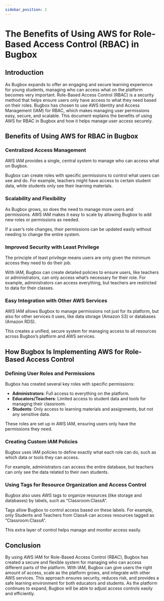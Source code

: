 ```yaml
---
sidebar_position: 2
---
```

# The Benefits of Using AWS for Role-Based Access Control (RBAC) in Bugbox

## Introduction

As Bugbox expands to offer an engaging and secure learning experience for young students, managing who can access what on the platform becomes very important. Role-Based Access Control (RBAC) is a security method that helps ensure users only have access to what they need based on their roles. Bugbox has chosen to use AWS Identity and Access Management (IAM) for RBAC, which makes managing user permissions easy, secure, and scalable. This document explains the benefits of using AWS for RBAC in Bugbox and how it helps manage user access securely.

## Benefits of Using AWS for RBAC in Bugbox

### Centralized Access Management

AWS IAM provides a single, central system to manage who can access what on Bugbox.

Bugbox can create roles with specific permissions to control what users can see and do. For example, teachers might have access to certain student data, while students only see their learning materials.

### Scalability and Flexibility

As Bugbox grows, so does the need to manage more users and permissions. AWS IAM makes it easy to scale by allowing Bugbox to add new roles or permissions as needed.

If a user’s role changes, their permissions can be updated easily without needing to change the entire system.

### Improved Security with Least Privilege

The principle of least privilege means users are only given the minimum access they need to do their job.

With IAM, Bugbox can create detailed policies to ensure users, like teachers or administrators, can only access what’s necessary for their role. For example, administrators can access everything, but teachers are restricted to data for their classes.

### Easy Integration with Other AWS Services

AWS IAM allows Bugbox to manage permissions not just for its platform, but also for other services it uses, like data storage (Amazon S3) or databases (Amazon RDS).

This creates a unified, secure system for managing access to all resources across Bugbox’s platform and AWS services.

## How Bugbox Is Implementing AWS for Role-Based Access Control

### Defining User Roles and Permissions

Bugbox has created several key roles with specific permissions:

- **Administrators**: Full access to everything on the platform.
- **Educators/Teachers**: Limited access to student data and tools for managing their classroom.
- **Students**: Only access to learning materials and assignments, but not any sensitive data.

These roles are set up in AWS IAM, ensuring users only have the permissions they need.

### Creating Custom IAM Policies

Bugbox uses IAM policies to define exactly what each role can do, such as which data or tools they can access.

For example, administrators can access the entire database, but teachers can only see the data related to their own students.

### Using Tags for Resource Organization and Access Control

Bugbox also uses AWS tags to organize resources (like storage and databases) by labels, such as “Classroom:ClassA”.

Tags allow Bugbox to control access based on these labels. For example, only Students and Teachers from ClassA can access resources tagged as “Classroom:ClassA”.

This extra layer of control helps manage and monitor access easily.

## Conclusion

By using AWS IAM for Role-Based Access Control (RBAC), Bugbox has created a secure and flexible system for managing who can access different parts of the platform. With IAM, Bugbox can give users the right amount of access, scale as the platform grows, and integrate with other AWS services. This approach ensures security, reduces risk, and provides a safe learning environment for both educators and students. As the platform continues to expand, Bugbox will be able to adjust access controls easily and efficiently.
